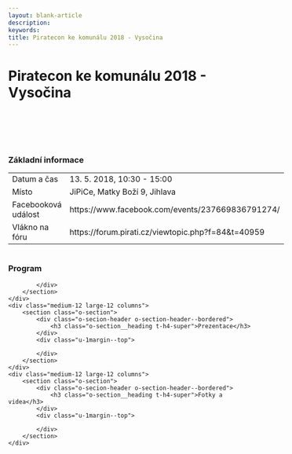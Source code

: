 ```yaml
---
layout: blank-article
description: 
keywords: 
title: Piratecon ke komunálu 2018 - Vysočina
---
```


<div class="pce-hero pce-hero--entry">
    <div class="pce-hero__content">
        <h1 class="c-page-title">Piratecon ke komunálu 2018 - Vysočina</h1><br><br>        
    </div>
</div>
<br>
<br>
<div class="row o-section-block c-emphasized-text">
    <div class="medium-12 large-12 columns">
        <section class="o-section">
            <div class="o-secion-header o-section-header--bordered">
                <h3 class="o-section__heading t-h4-super">Základní informace</h3>
            </div>
            <div class="u-1margin--top">
                <table>
                  <tr>
                    <td>Datum a čas</td>
                    <td>13. 5. 2018, 10:30 - 15:00</td>
                  </tr>
                  <tr>
                    <td>Místo</td>
                    <td>JiPiCe, Matky Boží 9, Jihlava</td>
                  </tr>
                  <tr>
                    <td>Facebooková událost</td>
                    <td>https://www.facebook.com/events/237669836791274/</td>
                  </tr>
                  <tr>
                    <td>Vlákno na fóru</td>
                    <td>https://forum.pirati.cz/viewtopic.php?f=84&amp;t=40959</td>
                  </tr>
                </table>
            </div>
        </section>
    </div>
    <div class="medium-12 large-12 columns">
        <section class="o-section">
            <div class="o-secion-header o-section-header--bordered">
                <h3 class="o-section__heading t-h4-super">Program</h3>
            </div>
            <div class="u-1margin--top">
                
            </div>
        </section>
    </div>
    <div class="medium-12 large-12 columns">
        <section class="o-section">
            <div class="o-secion-header o-section-header--bordered">
                <h3 class="o-section__heading t-h4-super">Prezentace</h3>
            </div>
            <div class="u-1margin--top">
                
            </div>
        </section>
    </div>
    <div class="medium-12 large-12 columns">
        <section class="o-section">
            <div class="o-secion-header o-section-header--bordered">
                <h3 class="o-section__heading t-h4-super">Fotky a videa</h3>
            </div>
            <div class="u-1margin--top">
                
            </div>
        </section>
    </div>
</div>

